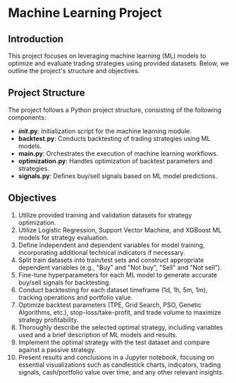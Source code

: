 # Machine Learning Project

## Introduction

This project focuses on leveraging machine learning (ML) models to optimize and evaluate trading strategies using provided datasets. Below, we outline the project's structure and objectives.

## Project Structure

The project follows a Python project structure, consisting of the following components:

- **_init_.py**: Initialization script for the machine learning module.
- **backtest.py**: Conducts backtesting of trading strategies using ML models.
- **main.py**: Orchestrates the execution of machine learning workflows.
- **optimization.py**: Handles optimization of backtest parameters and strategies.
- **signals.py**: Defines buy/sell signals based on ML model predictions.

## Objectives

1. Utilize provided training and validation datasets for strategy optimization.
2. Utilize Logistic Regression, Support Vector Machine, and XGBoost ML models for strategy evaluation.
3. Define independent and dependent variables for model training, incorporating additional technical indicators if necessary.
4. Split train datasets into train/test sets and construct appropriate dependent variables (e.g., "Buy" and "Not buy", "Sell" and "Not sell").
5. Fine-tune hyperparameters for each ML model to generate accurate buy/sell signals for backtesting.
6. Conduct backtesting for each dataset timeframe (1d, 1h, 5m, 1m), tracking operations and portfolio value.
7. Optimize backtest parameters (TPE, Grid Search, PSO, Genetic Algorithms, etc.), stop-loss/take-profit, and trade volume to maximize strategy profitability.
8. Thoroughly describe the selected optimal strategy, including variables used and a brief description of ML models and results.
9. Implement the optimal strategy with the test dataset and compare against a passive strategy.
10. Present results and conclusions in a Jupyter notebook, focusing on essential visualizations such as candlestick charts, indicators, trading signals, cash/portfolio value over time, and any other relevant insights.